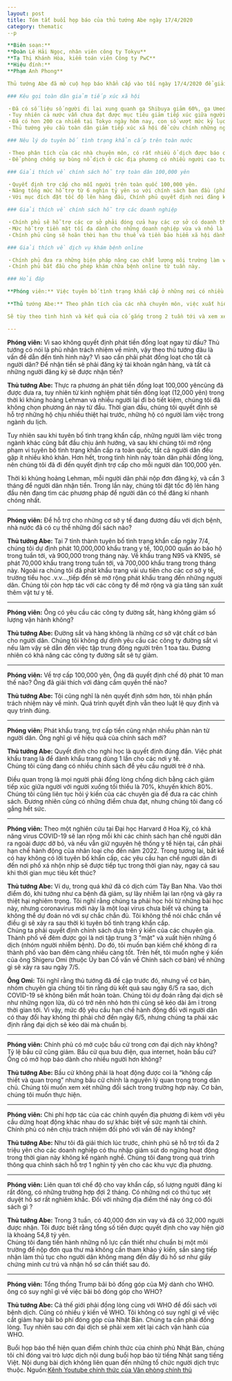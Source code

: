 ```yaml
---
layout: post
title: Tóm tắt buổi họp báo của thủ tướng Abe ngày 17/4/2020
category: thematic
--p

**Biên soạn:**  
**Đoàn Lê Hải Ngọc, nhân viên công ty Tokyu**  
**Tạ Thị Khánh Hòa, kiểm toán viên Công ty PwC**  
**Hiệu đính:**  
**Phạm Anh Phong**

Thủ tướng Abe đã mở cuộ họp báo khẩn cấp vào tối ngày 17/4/2020 để giải thích về những chính sách mới nhất của Chính phủ Nhật Bản để chống lại dịch COVID-19.Dưới đây chúng tôi xin dịch tóm tắt nội dung của cuộc họp báo cũng như lời đối đáp của thủ tướng đối với câu hỏi của phóng viên.

### Kêu gọi toàn dân giảm tiếp xúc xã hội

・Đã có số liệu số người đi lại xung quanh ga Shibuya giảm 60%, ga Umeda giảm 70% so với trước đợt đại dịch.  
・Tuy nhiên cả nước vẫn chưa đạt được mục tiêu giảm tiếp xúc giữa người với người tối thiểu 70%, khuyến khích 80% như đã đặt ra.  
・Đã có hơn 200 ca nhiễm tại Tokyo ngày hôm nay, con số vượt mức kỷ lục từ trước tới giờ. Tổng số ca nhiễm tại thời điểm ngày hôm nay ở Tokyo đạt 3,000 ca, Osaka 1,000 ca.  
・Thủ tướng yêu cầu toàn dân giảm tiếp xúc xã hội để cứu chính những người thân thiết của họ.  

### Nêu lý do tuyên bố tình trạng khẩn cấp trên toàn nước

・Theo phân tích của các nhà chuyên môn, có rất nhiều ổ dịch được báo cáo ở các tỉnh thành trên toàn quốc. Nguyên nhân của hiện tượng này chính là ở việc di chuyển từ vùng thành phố về các tỉnh vào 3 ngày nghỉ lễ của tháng 3.  
・Để phòng chống sự bùng nổ dịch ở các địa phương có nhiều người cao tuổi cư trú trong tuần lễ Vàng, Chính phủ đã mở rộng phạm vi tỉnh tuyên bố tình trạng khẩn cấp trên toàn quốc. Thời hạn của tình trạng khẩn cấp vẫn giữ nguyên, là đến ngày 6/5/2020.  

### Giải thích về chính sách hỗ trợ toàn dân 100,000 yên

・Quyết định trợ cấp cho mỗi người trên toàn quốc 100,000 yên.  
・Nâng tổng mức hỗ trợ từ 6 nghìn tỷ yên so với chính sách ban đầu (phát 300,000 yên cho các hộ gặp khó khăn) lên hơn 14 nghìn tỷ yên . Chính sách mới cần thêm 1 tuần để thông qua quốc hội.  
・Với mục đích đặt tốc độ lên hàng đầu, Chính phủ quyết định nơi đăng ký nhận trợ cấp không phải là ủy ban xã phường mà sẽ là qua bưu điện hoặc online.  

### Giải thích về chính sách hỗ trợ các doanh nghiệp

・Chính phủ sẽ hỗ trợ các cơ sở phải đóng cửa hay các cơ sở có doanh thu giảm sút do đại dịch.  
・Mức hỗ trợ tiền mặt tối đa dành cho những doanh nghiệp vừa và nhỏ là 2 triệu yên, người làm tự do 1 triệu yên.  
・Chính phủ cũng sẽ hoãn thời hạn thu thuế và tiền bảo hiểm xã hội dành cho các doanh nghiệp trong thời gian tới, để các cơ sở có thể tận dụng số tiền đó vào mục đích duy trì hoạt động kinh doanh.  

### Giải thích về dịch vụ khám bệnh online

・Chính phủ đưa ra những biện pháp nâng cao chất lượng môi trường làm việc của các bác sĩ, y tá, nhân viên cơ sở y tế như tăng thù lao khám bệnh gấp đôi, phân phát hỗ trợ các thiết bị bảo hộ, khẩu trang.  
・Chính phủ bắt đầu cho phép khám chữa bệnh online từ tuần này.  

### Hỏi đáp

**Phóng viên:** Việc tuyên bố tình trạng khẩn cấp ở những nơi có nhiều bệnh nhân là dễ hiểu, tuy nhiên ở những nơi có ít bệnh nhân, có rất nhiều ý kiến ngạc nhiên về quyết định này. Hãy cho tôi biết lý do vì sao mở rộng phạm vi lên toàn quốc? Ngoài ra, trong tình hình này, có rất nhiều người dân sống trong lo lắng. Hãy cho tôi biết số lượng ca nhiễm giảm đến mức nào thì sẽ bỏ lệnh tuyên bố tình trạng khẩn cấp? Tình trạng nào, khoảng ngày bao nhiêu thì sẽ tuyên bố kéo dài thời gian thời hạn của lời tuyên bố?

**Thủ tướng Abe:** Theo phân tích của các nhà chuyên môn, việc xuất hiện rất nhiều ổ dịch được báo cáo từ trên nhiều tỉnh toàn quốc, nguyên nhân của hiện tượng này chính là ở việc di chuyển từ vùng thành phố về các tỉnh. Ở các vùng địa phương, những vùng địa phương là những vùng có nhiều người nằm trong rủi ro bệnh nặng lên, như người già. Mục đích chính là giảm tối đa việc đi lại của người dân trong kì nghỉ dài.  

Sẽ tùy theo tình hình và kết quả của cố gắng trong 2 tuần tới và xem xét có nên kéo dài thời hạn của lời tuyên bố tình trạng khẩn cấp vào ngày 6/5. Số ca nhiễm tăng hay giảm, giảm nhiều hay giảm ít, giảm theo hướng thế nào. Chính phủ không thể tuyên bố tại thời điểm này.  

---
```


**Phóng viên:** Vì sao không quyết định phát tiền đồng loạt ngay từ đầu? Thủ tướng có nói là phủ nhận trách nhiệm về mình, vậy theo thủ tướng đâu là vấn đề dẫn đến tình hình này? Vì sao cần phải phát đồng loạt cho tất cả người dân? Để nhận tiền sẽ phải đăng ký tài khoản ngân hàng, và tất cả những người đăng ký sẽ được nhận tiền?

**Thủ tướng Abe:** Thực ra phương án phát tiền đồng loạt 100,000 yêncũng đã được đưa ra, tuy nhiên từ kinh nghiệm phát tiền đồng loạt (12,000 yên) trong thời kì khủng hoảng Lehman và nhiều người lại đi bỏ tiết kiệm, chúng tôi đã không chọn phương án này từ đầu. Thời gian đầu, chúng tôi quyết định sẽ hỗ trợ những hộ chịu nhiều thiệt hại trước, những hộ có người làm việc trong ngành du lịch.  

Tuy nhiên sau khi tuyên bố tình trạng khẩn cấp, những người làm việc trong ngành khác cũng bắt đầu chịu ảnh hưởng, và sau khi chúng tôi mở rộng phạm vi tuyên bố tình trạng khẩn cấp ra toàn quốc, tất cả người dân đều gặp ít nhiều khó khăn. Hơn hết, trong tình hình này toàn dân phải đồng lòng, nên chúng tôi đã đi đến quyết định trợ cấp cho mỗi người dân 100,000 yên.  

Thời kì khủng hoảng Lehman, mỗi người dân phải nộp đơn đăng ký, và cần 3 tháng để người dân nhận tiền. Trong lần này, chúng tôi đặt tốc độ lên hàng đầu nên đang tìm các phương pháp để người dân có thể đăng kí nhanh chóng nhất.  

---

**Phóng viên:** Để hỗ trợ cho những cơ sở y tế đang đương đầu với dịch bệnh, nhà nước đã có cụ thể những đối sách nào?

**Thủ tướng Abe:** Tại 7 tỉnh thành tuyên bố tình trạng khẩn cấp ngày 7/4, chúng tôi dự định phát 10,000,000 khẩu trang y tế, 100,000 quần áo bảo hộ trong tuần tới, và 900,000 trong tháng này. Về khẩu trang N95 và KN95, sẽ phát 70,000 khẩu trang trong tuần tới, và 700,000 khẩu trang trong tháng này. Ngoài ra chúng tôi đã phát khẩu trang vải ưu tiên cho các cơ sở y tế, trường tiểu học .v.v...,tiếp đến sẽ mở rộng phát khẩu trang đến những người dân. Chúng tôi còn hợp tác với các công ty để mở rộng và gia tăng sản xuất thêm vật tư y tế.  

---  

**Phóng viên:** Ông có yêu cầu các công ty đường sắt, hàng không giảm số lượng vận hành không?

**Thủ tướng Abe:** Đường sắt và hàng không là những cơ sở vật chất cơ bản cho người dân. Chúng tôi không dự định yêu cầu các công ty đường sắt vì nếu làm vậy sẽ dẫn đến việc tập trung đông người trên 1 toa tàu. Đương nhiên có khả năng các công ty đường sắt sẽ tự giảm.

---

**Phóng viên:** Về trợ cấp 100,000 yên, Ông đã quyết định chế độ phát 10 man thế nào? Ông đã giải thích với đảng cầm quyền thế nào?

**Thủ tướng Abe:** Tôi cũng nghĩ là nên quyết định sớm hơn, tôi nhận phần trách nhiệm này về mình. Quá trình quyết định vẫn theo luật lệ quy định và quy trình đúng.

---

**Phóng viên:** Phát khẩu trang, trợ cấp tiền cũng nhận nhiều phàn nàn từ người dân. Ông nghĩ gì về hiệu quả của chính sách mới?

**Thủ tướng Abe:** Quyết định cho nghỉ học là quyết định đúng đắn. Việc phát khẩu trang là để dành khẩu trang dùng 1 lần cho các nơi y tế.  
Chúng tôi cũng đang có nhiều chính sách để yêu cầu người trẻ ở nhà.

Điều quan trọng là mọi người phải đồng lòng chống dịch bằng cách giảm tiếp xúc giữa người với người xuống tối thiểu là 70%, khuyến khích 80%. Chúng tôi cũng liên tục hỏi ý kiến của các chuyên gia để đưa ra các chính sách. Đương nhiên cũng có những điểm chưa đạt, nhưng chúng tôi đang cố gắng hết sức.

---

**Phóng viên:** Theo một nghiên cứu tại Đại học Harvard ở Hoa Kỳ, có khả năng virus COVID-19 sẽ lan rộng mỗi khi các chính sách hạn chế người dân ra ngoài được dỡ bỏ, và nếu vẫn giữ nguyên hệ thống y tế hiện tại, cần phải hạn chế hành động của nhân loại cho đến năm 2022. Trong tương lai, bất kể có hay không có lời tuyên bố khẩn cấp, các yêu cầu hạn chế người dân đi đến nơi phố xá nhộn nhịp sẽ được tiếp tục trong thời gian này, ngay cả sau khi thời gian mục tiêu kết thúc?

**Thủ tướng Abe:** Ví dụ, trong quá khứ đã có dịch cúm Tây Ban Nha. Vào thời điểm đó, khi tưởng như ca bệnh đã giảm, sự lây nhiễm lại lan rộng và gây ra thiệt hại nghiêm trọng. Tôi nghĩ rằng chúng ta phải học hỏi từ những bài học này, nhưng coronavirus mới này là một loại virus chưa biết và chúng ta không thể dự đoán nó với sự chắc chắn đủ. Tôi không thể nói chắc chắn về điều gì sẽ xảy ra sau thời kì tuyên bố tình trạng khẩn cấp.  
Chúng ta phải quyết định chính sách dựa trên ý kiến của các chuyên gia. Thành phố về đêm được gọi là nơi tập trung 3 "mật" và xuất hiện những ổ dịch (nhóm người nhiễm bệnh). Do đó, tôi muốn bạn kiềm chế không đi ra thành phố vào ban đêm càng nhiều càng tốt. Trên hết, tôi muốn nghe ý kiến của ông Shigeru Omi (thuộc Ủy ban Cố vấn về Chính sách cơ bản) về những gì sẽ xảy ra sau ngày 7/5.  

**Ông Omi:** Tôi nghĩ rằng thủ tướng đã đề cập trước đó, nhưng về cơ bản, nhóm chuyên gia chúng tôi tin rằng dù kết quả sau ngày 6/5 ra sao, dịch COVID-19 sẽ không biến mất hoàn toàn. Chúng tôi dự đoán rằng đại dịch sẽ như những ngọn lửa, dù có trở nên nhỏ hơn thì cũng sẽ kéo dài âm ỉ trong thời gian tới. Vì vậy, mức độ yêu cầu hạn chế hành động đối với người dân có thay đổi hay không thì phải chờ đến ngày 6/5, nhưng chúng ta phải xác định rằng đại dịch sẽ kéo dài mà chuẩn bị.

---  

**Phóng viên:** Chính phủ có mở cuộc bầu cử trong cơn đại dịch này không? Tỷ lệ bầu cử cũng giảm. Bầu cử qua bưu điện, qua internet, hoãn bầu cử? Ông có mở họp báo dành cho nhiều người hơn không?

**Thủ tướng Abe:** Bầu cử không phải là hoạt động được coi là “không cấp thiết và quan trọng” nhưng bầu cử chính là nguyên lý quan trọng trong dân chủ. Chúng tôi muốn xem xét những đối sách trong trường hợp này. Cơ bản, chúng tôi muốn thực hiện.

---

**Phóng viên:** Chi phí hợp tác của các chính quyền địa phương đi kèm với yêu cầu dừng hoạt động khác nhau do sự khác biệt về sức mạnh tài chính. Chính phủ có nên chịu trách nhiệm đối phó với vấn đề này không?

**Thủ tướng Abe:** Như tôi đã giải thích lúc trước, chính phủ sẽ hỗ trợ tối đa 2 triệu yên cho các doanh nghiệp có thu nhập giảm sút do ngừng hoạt động trong thời gian này không kể ngành nghề. Chúng tôi đang trong quá trình thông qua chính sách hỗ trợ 1 nghìn tỷ yên cho các khu vực địa phương.

---

**Phóng viên:** Liên quan tới chế độ cho vay khẩn cấp, số lượng người đăng kí rất đông, có những trường hợp đợi 2 tháng. Có những nơi có thủ tục xét duyệt hồ sơ rất nghiêm khắc. Đối với những địa điểm thế này ông có đối sách gì ?

**Thủ tướng Abe:** Trong 3 tuần, có 40,000 đơn xin vay và đã có 32,000 người được nhận. Tôi được biết rằng tổng số tiền được quyết định cho vay hiện giờ là khoảng 54,8 tỷ yên.  
Chúng tôi đang tiến hành những nỗ lực cần thiết như chuẩn bị một môi trường để nộp đơn qua thư mà không cần tham khảo ý kiến, sắn sàng tiếp nhận làm thủ tục cho người dân không mang đến đầy đủ hồ sơ như giấy chứng minh cư trú và nhận hồ sơ cần thiết sau đó.

---

**Phóng viên:** Tổng thống Trump bãi bỏ đống góp của Mỹ dành cho WHO. ông có suy nghĩ gì về việc bãi bỏ đóng góp cho WHO?

**Thủ tướng Abe:** Cả thế giới phải đồng lòng cùng với WHO để đối sách với bệnh dịch. Cũng có nhiều ý kiến về WHO. Tôi không có suy nghĩ gì về việc cắt giảm hay bãi bỏ phí đóng góp của Nhật Bản. Chúng ta cần phải đồng lòng. Tuy nhiên sau cơn đại dịch sẽ phải xem xét lại cách vận hành của WHO.

Buổi họp báo thể hiện quan điểm chính thức của chính phủ Nhật Bản, chúng tôi chỉ đóng vai trò lược dịch nội dung buổi họp báo từ tiếng Nhật sang tiếng Việt. Nội dung bài dịch không liên quan đến những tổ chức người dịch trực thuộc.
Nguồn:[Kênh Youtube chính thức của Văn phòng chính thủ](https://www.youtube.com/watch?v=OdT5shE3-54)

